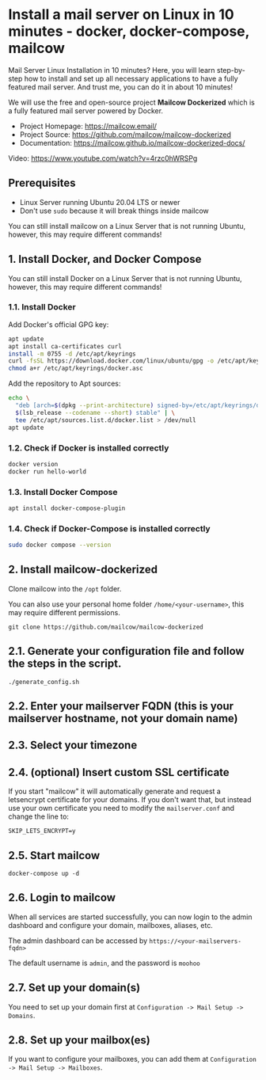 # Install a mail server on Linux in 10 minutes - docker, docker-compose, mailcow

Mail Server Linux Installation in 10 minutes? Here, you will learn step-by-step how to install and set up all necessary applications to have a fully featured mail server. And trust me, you can do it in about 10 minutes!

We will use the free and open-source project **Mailcow Dockerized** which is a fully featured mail server powered by Docker.

- Project Homepage: https://mailcow.email/
- Project Source: https://github.com/mailcow/mailcow-dockerized
- Documentation: https://mailcow.github.io/mailcow-dockerized-docs/

Video: https://www.youtube.com/watch?v=4rzc0hWRSPg

## Prerequisites

- Linux Server running Ubuntu 20.04 LTS or newer
- Don't use `sudo` because it will break things inside mailcow

You can still install mailcow on a Linux Server that is not running Ubuntu, however, this may require different commands!

## 1. Install Docker, and Docker Compose

You can still install Docker on a Linux Server that is not running Ubuntu, however, this may require different commands!

### 1.1. Install Docker
Add Docker's official GPG key:
```bash
apt update
apt install ca-certificates curl
install -m 0755 -d /etc/apt/keyrings
curl -fsSL https://download.docker.com/linux/ubuntu/gpg -o /etc/apt/keyrings/docker.asc
chmod a+r /etc/apt/keyrings/docker.asc
```

Add the repository to Apt sources:
```bash
echo \
  "deb [arch=$(dpkg --print-architecture) signed-by=/etc/apt/keyrings/docker.asc] https://download.docker.com/linux/ubuntu  \
  $(lsb_release --codename --short) stable" | \
  tee /etc/apt/sources.list.d/docker.list > /dev/null
apt update
```

### 1.2. Check if Docker is installed correctly
```bash
docker version
docker run hello-world
```

### 1.3. Install Docker Compose


```bash
apt install docker-compose-plugin
```

### 1.4. Check if Docker-Compose is installed correctly
```bash
sudo docker compose --version
```

## 2. Install mailcow-dockerized

Clone mailcow into the `/opt` folder.

You can also use your personal home folder `/home/<your-username>`, this may require different permissions.

```
git clone https://github.com/mailcow/mailcow-dockerized
```

## 2.1. Generate your configuration file and follow the steps in the script.

```
./generate_config.sh
```

## 2.2. Enter your mailserver FQDN (this is your mailserver hostname, not your domain name)

## 2.3. Select your timezone

## 2.4. (optional) Insert custom SSL certificate

If you start "mailcow" it will automatically generate and request a letsencrypt certificate for your domains. If you don't want that, but instead use your own certificate you need to modify the `mailserver.conf` and change the line to:

```
SKIP_LETS_ENCRYPT=y
```

## 2.5. Start mailcow

```
docker-compose up -d
```

## 2.6. Login to mailcow

When all services are started successfully, you can now login to the admin dashboard and configure your domain, mailboxes, aliases, etc.

The admin dashboard can be accessed by `https://<your-mailservers-fqdn>`

The default username is `admin`, and the password is `moohoo`

## 2.7. Set up your domain(s)

You need to set up your domain first at `Configuration -> Mail Setup -> Domains`.

## 2.8. Set up your mailbox(es)

If you want to configure your mailboxes, you can add them at `Configuration -> Mail Setup -> Mailboxes`.

